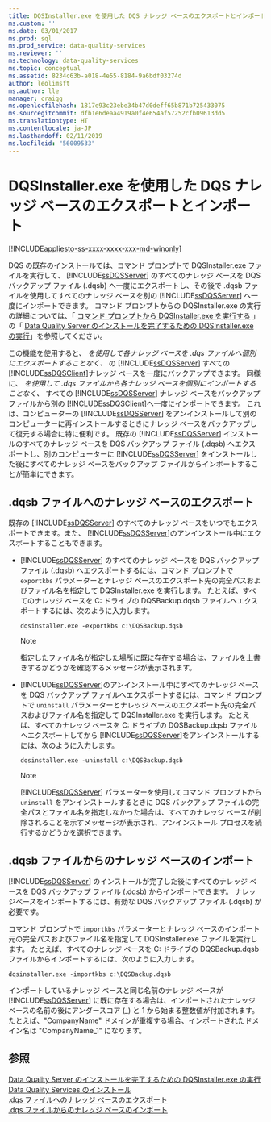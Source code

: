 ```yaml
---
title: DQSInstaller.exe を使用した DQS ナレッジ ベースのエクスポートとインポート | Microsoft Docs
ms.custom: ''
ms.date: 03/01/2017
ms.prod: sql
ms.prod_service: data-quality-services
ms.reviewer: ''
ms.technology: data-quality-services
ms.topic: conceptual
ms.assetid: 8234c63b-a018-4e55-8184-9a6bdf03274d
author: leolimsft
ms.author: lle
manager: craigg
ms.openlocfilehash: 1817e93c23ebe34b47d0deff65b871b725433075
ms.sourcegitcommit: dfb1e6deaa4919a0f4e654af57252cfb09613dd5
ms.translationtype: HT
ms.contentlocale: ja-JP
ms.lasthandoff: 02/11/2019
ms.locfileid: "56009533"
---
```

# <a name="export-and-import-dqs-knowledge-bases-using-dqsinstallerexe"></a>DQSInstaller.exe を使用した DQS ナレッジ ベースのエクスポートとインポート

[!INCLUDE[appliesto-ss-xxxx-xxxx-xxx-md-winonly](../../includes/appliesto-ss-xxxx-xxxx-xxx-md-winonly.md)]

  DQS の既存のインストールでは、コマンド プロンプトで DQSInstaller.exe ファイルを実行して、 [!INCLUDE[ssDQSServer](../../includes/ssdqsserver-md.md)] のすべてのナレッジ ベースを DQS バックアップ ファイル (.dqsb) へ一度にエクスポートし、その後で .dqsb ファイルを使用してすべてのナレッジ ベースを別の [!INCLUDE[ssDQSServer](../../includes/ssdqsserver-md.md)] へ一度にインポートできます。 コマンド プロンプトからの DQSInstaller.exe の実行の詳細については、「 [コマンド プロンプトから DQSInstaller.exe を実行する](../../data-quality-services/install-windows/run-dqsinstaller-exe-to-complete-data-quality-server-installation.md#CommandPrompt) 」の「 [Data Quality Server のインストールを完了するための DQSInstaller.exe の実行](../../data-quality-services/install-windows/run-dqsinstaller-exe-to-complete-data-quality-server-installation.md)」を参照してください。  
  
 この機能を使用すると、 *を使用して各ナレッジ ベースを .dqs ファイルへ個別にエクスポートすることなく、* の [!INCLUDE[ssDQSServer](../../includes/ssdqsserver-md.md)] すべての [!INCLUDE[ssDQSClient](../../includes/ssdqsclient-md.md)]ナレッジ ベースを一度にバックアップできます。 同様に、 *を使用して .dqs ファイルから各ナレッジ ベースを個別にインポートすることなく、* すべての [!INCLUDE[ssDQSServer](../../includes/ssdqsserver-md.md)] ナレッジ ベースをバックアップ ファイルから別の [!INCLUDE[ssDQSClient](../../includes/ssdqsclient-md.md)]へ一度にインポートできます。 これは、コンピューターの [!INCLUDE[ssDQSServer](../../includes/ssdqsserver-md.md)] をアンインストールして別のコンピューターに再インストールするときにナレッジ ベースをバックアップして復元する場合に特に便利です。 既存の [!INCLUDE[ssDQSServer](../../includes/ssdqsserver-md.md)] インストールのすべてのナレッジ ベースを DQS バックアップ ファイル (.dqsb) へエクスポートし、別のコンピューターに [!INCLUDE[ssDQSServer](../../includes/ssdqsserver-md.md)] をインストールした後にすべてのナレッジ ベースをバックアップ ファイルからインポートすることが簡単にできます。  
  
##  <a name="export"></a> .dqsb ファイルへのナレッジ ベースのエクスポート  
 既存の [!INCLUDE[ssDQSServer](../../includes/ssdqsserver-md.md)] のすべてのナレッジ ベースをいつでもエクスポートできます。また、 [!INCLUDE[ssDQSServer](../../includes/ssdqsserver-md.md)]のアンインストール中にエクスポートすることもできます。  
  
-   [!INCLUDE[ssDQSServer](../../includes/ssdqsserver-md.md)] のすべてのナレッジ ベースを DQS バックアップ ファイル (.dqsb) へエクスポートするには、コマンド プロンプトで `exportkbs` パラメーターとナレッジ ベースのエクスポート先の完全パスおよびファイル名を指定して DQSInstaller.exe を実行します。 たとえば、すべてのナレッジ ベースを C: ドライブの DQSBackup.dqsb ファイルへエクスポートするには、次のように入力します。  
  
    ```  
    dqsinstaller.exe -exportkbs c:\DQSBackup.dqsb  
    ```  
  
    > [!NOTE]  
    >  指定したファイル名が指定した場所に既に存在する場合は、ファイルを上書きするかどうかを確認するメッセージが表示されます。  
  
-   [!INCLUDE[ssDQSServer](../../includes/ssdqsserver-md.md)]のアンインストール中にすべてのナレッジ ベースを DQS バックアップ ファイルへエクスポートするには、コマンド プロンプトで `uninstall` パラメーターとナレッジ ベースのエクスポート先の完全パスおよびファイル名を指定して DQSInstaller.exe を実行します。 たとえば、すべてのナレッジ ベースを C: ドライブの DQSBackup.dqsb ファイルへエクスポートしてから [!INCLUDE[ssDQSServer](../../includes/ssdqsserver-md.md)]をアンインストールするには、次のように入力します。  
  
    ```  
    dqsinstaller.exe -uninstall c:\DQSBackup.dqsb  
    ```  
  
    > [!NOTE]  
    >  [!INCLUDE[ssDQSServer](../../includes/ssdqsserver-md.md)] パラメーターを使用してコマンド プロンプトから `uninstall` をアンインストールするときに DQS バックアップ ファイルの完全パスとファイル名を指定しなかった場合は、すべてのナレッジ ベースが削除されることを示すメッセージが表示され、アンインストール プロセスを続行するかどうかを選択できます。  
  
##  <a name="import"></a> .dqsb ファイルからのナレッジ ベースのインポート  
 [!INCLUDE[ssDQSServer](../../includes/ssdqsserver-md.md)] のインストールが完了した後にすべてのナレッジ ベースを DQS バックアップ ファイル (.dqsb) からインポートできます。 ナレッジベースをインポートするには、有効な DQS バックアップ ファイル (.dqsb) が必要です。  
  
 コマンド プロンプトで `importkbs` パラメーターとナレッジ ベースのインポート元の完全パスおよびファイル名を指定して DQSInstaller.exe ファイルを実行します。 たとえば、すべてのナレッジ ベースを C: ドライブの DQSBackup.dqsb ファイルからインポートするには、次のように入力します。  
  
```  
dqsinstaller.exe -importkbs c:\DQSBackup.dqsb  
```  
  
 インポートしているナレッジ ベースと同じ名前のナレッジ ベースが [!INCLUDE[ssDQSServer](../../includes/ssdqsserver-md.md)] に既に存在する場合は、インポートされたナレッジ ベースの名前の後にアンダースコア (_) と 1 から始まる整数値が付加されます。 たとえば、"CompanyName" ドメインが重複する場合、インポートされたドメイン名は "CompanyName_1" になります。  
  
## <a name="see-also"></a>参照  
 [Data Quality Server のインストールを完了するための DQSInstaller.exe の実行](../../data-quality-services/install-windows/run-dqsinstaller-exe-to-complete-data-quality-server-installation.md)   
 [Data Quality Services のインストール](../../data-quality-services/install-windows/install-data-quality-services.md)   
 [.dqs ファイルへのナレッジ ベースのエクスポート](../../data-quality-services/export-a-knowledge-base-to-a-dqs-file.md)   
 [.dqs ファイルからのナレッジ ベースのインポート](../../data-quality-services/import-a-knowledge-base-from-a-dqs-file.md)  
  
  
